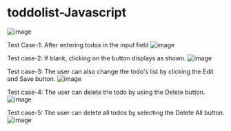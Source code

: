 # toddolist-Javascript

![image](https://user-images.githubusercontent.com/43235593/217494068-0c093635-9067-4357-9f3e-8730e115d23f.png)

Test Case-1: After entering todos in the input field
![image](https://user-images.githubusercontent.com/43235593/217494982-e4e9f3c9-dd82-4138-a9ff-5acdab2bfceb.png)

Test case-2: If blank, clicking on the button displays as shown.
![image](https://user-images.githubusercontent.com/43235593/217495074-b43cd72c-c668-4be1-989d-4cffcc61b69f.png)

Test case-3: The user can also change the todo's list by clicking the Edit and Save button.
![image](https://user-images.githubusercontent.com/43235593/217495262-939b88ff-49ef-4b3a-8dfa-babbe267e755.png)

Test case-4: The user can delete the todo by using the Delete button.
![image](https://user-images.githubusercontent.com/43235593/217495673-78af9af7-644e-4581-9ce7-aff9721ee345.png)

Test case-5: The user can delete all todos by selecting the Delete All button.
![image](https://user-images.githubusercontent.com/43235593/217495813-c37fd135-cc5d-4263-8913-b1180fc1a558.png)

